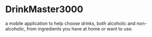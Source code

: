 # DrinkMaster3000
 a mobile application to help choose drinks, both alcoholic and non-alcoholic, from ingredients you have at home or want to use.
